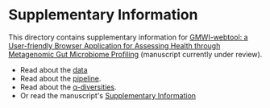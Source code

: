 # Supplementary Information
This directory contains supplementary information for [GMWI-webtool: a User-friendly Browser Application for Assessing Health through Metagenomic Gut Microbiome Profiling](https://www.biorxiv.org/content/10.1101/2022.06.30.498296v1) (manuscript currently under review).

* Read about the [data](https://github.com/danielchang2002/GMWI-webtool/tree/main/supplementary/data)
* Read about the [pipeline](https://github.com/danielchang2002/GMWI-webtool/tree/main/supplementary/pipeline).
* Read about the [α-diversities](https://github.com/danielchang2002/GMWI-webtool/tree/main/supplementary/diversity).
* Or read the manuscript's [Supplementary Information](https://github.com/danielchang2002/GMWI-webtool/tree/main/supplementary/supplementary_v8.pdf)
